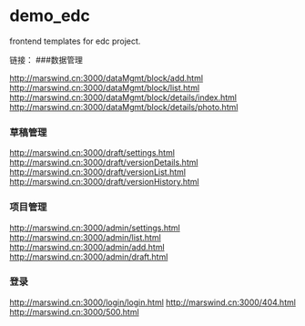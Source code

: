 # demo_edc
frontend templates for edc project.

链接：
###数据管理

http://marswind.cn:3000/dataMgmt/block/add.html
http://marswind.cn:3000/dataMgmt/block/list.html
http://marswind.cn:3000/dataMgmt/block/details/index.html
http://marswind.cn:3000/dataMgmt/block/details/photo.html


### 草稿管理

http://marswind.cn:3000/draft/settings.html
http://marswind.cn:3000/draft/versionDetails.html  
http://marswind.cn:3000/draft/versionList.html 
http://marswind.cn:3000/draft/versionHistory.html


### 项目管理

http://marswind.cn:3000/admin/settings.html
http://marswind.cn:3000/admin/list.html 
http://marswind.cn:3000/admin/add.html
http://marswind.cn:3000/admin/draft.html 

### 登录

http://marswind.cn:3000/login/login.html 
http://marswind.cn:3000/404.html 
http://marswind.cn:3000/500.html
```